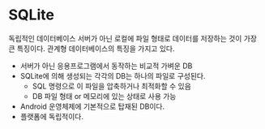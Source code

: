 # SQLite

독립적인 데이터베이스 서버가 아닌 로컬에 파일 형태로 데이터를 저장하는 것이 가장 큰 특징이다. 관계형 데이터베이스의 특징을 가지고 있다.

- 서버가 아닌 응용프로그램에서 동작하는 비교적 가벼운 DB
- SQLite에 의해 생성되는 각각의 DB는 하나의 파일로 구성된다.
    - SQL 명령으로 이 파일을 압축하거나 최적화할 수 있음
    - DB 파일 형태 or 메모리에 있는 상태로 사용 가능
- Android 운영체제에 기본적으로 탑재된 DB이다.
- 플랫폼에 독립적이다.